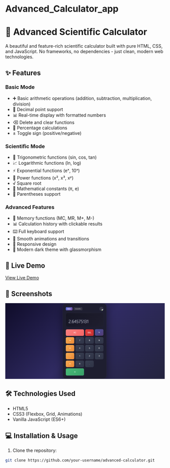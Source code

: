 # Advanced_Calculator_app
# 🧮 Advanced Scientific Calculator

A beautiful and feature-rich scientific calculator built with pure HTML, CSS, and JavaScript. No frameworks, no dependencies - just clean, modern web technologies.

## ✨ Features

### Basic Mode
- ➕ Basic arithmetic operations (addition, subtraction, multiplication, division)
- 🔢 Decimal point support
- 📊 Real-time display with formatted numbers
- ⌫ Delete and clear functions
- 💯 Percentage calculations
- ± Toggle sign (positive/negative)

### Scientific Mode
- 📐 Trigonometric functions (sin, cos, tan)
- 📈 Logarithmic functions (ln, log)
- ⚡ Exponential functions (eˣ, 10ˣ)
- 🔺 Power functions (x², x³, xʸ)
- √ Square root
- 🥧 Mathematical constants (π, e)
- 📝 Parentheses support

### Advanced Features
- 💾 Memory functions (MC, MR, M+, M-)
- 📊 Calculation history with clickable results
- ⌨️ Full keyboard support
- 🎨 Smooth animations and transitions
- 📱 Responsive design
- 🌙 Modern dark theme with glassmorphism

## 🚀 Live Demo

[View Live Demo](http://localhost:63342/Web%20Development%20Project/Calculator/Calculator_app.html?_ijt=ftc3olaqisthbpe50sur1duf3t&_ij_reload=RELOAD_ON_SAVE)

## 📸 Screenshots

![Calculator Screenshot](screenshot.png)

## 🛠️ Technologies Used

- HTML5
- CSS3 (Flexbox, Grid, Animations)
- Vanilla JavaScript (ES6+)

## 💻 Installation & Usage

1. Clone the repository:
```bash
git clone https://github.com/your-username/advanced-calculator.git
